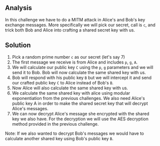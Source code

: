## Analysis
In this challenge we have to do a MITM attack in Alice's and Bob's key exchange messages. More specifically we will pick our secret, call is `c`, and trick both Bob and Alice into crafting a shared secret key with us.

## Solution
1. Pick a random prime number `c` as our secret (let's say 7)
2. The first message we receive is from Alice and includes `p`, `g`, `A`.
3. We will calculate our public key `C` using the `p`, `g` parameters and we will send it to Bob. Bob will now calculate the same shared key with us.
4. Bob will respond with his public key `B` but we will intercept it and send our crafted public key `C` to Alice instead of Bob's `B`.
5. Now Alice will also calculate the same shared key with us.
6. We calculate the same shared key with alice using modular exponentiation from the previous challenges. We also need Alice's public key A in order to make the shared secret key that will decrypt Alice's messages.
7. We can now decrypt Alice's message she encrypted with the shared key we also have. For the decryption we will use the AES decryption method provided in the previous challenge.

Note: If we also wanted to decrypt Bob's messages we would have to calculate another shared key using Bob's public key `B`.

